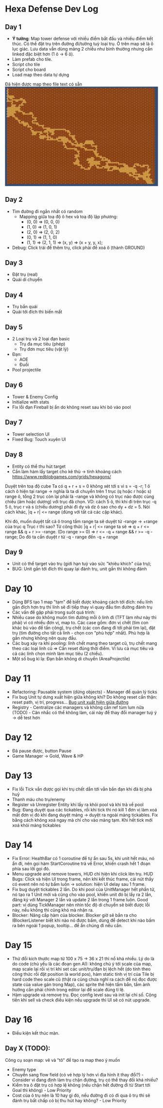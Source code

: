 # Hexa Defense Dev Log

## Day 1

- **Ý tưởng**: Map tower defense với nhiều điểm bắt đầu và nhiều điểm kết thúc. Có thể đặt trụ trên đường đi/tường tuỳ loại trụ. Ô trên map sẽ là ô lục giác. Lưu data vẫn dùng mảng 2 chiều như bình thường nhưng cần linked đặc biệt hơn (1 ô -> 6 ô).
- Làm prefab cho tile.
- Script cho tile
- Script cho board
- Load map theo data tự dựng

Đã hiện được map theo file text có sẵn
![Map Gen tạm](./day1_map_generated.png)

## Day 2 
- Tìm đường đi ngắn nhất có random 
    - Mapping giữa toạ độ ô hex và toạ độ lập phương: 
        - (0, 0) => (0, 0, 0)
        - (1, 0) => (1, 0, 1)
        - (2, 0) => (2, 0, 2)
        - (0, 1) => (1, 1, 0)
        - (1, 1) => (2, 1, 1)
        => (x, y) => (x + y, y, x);
- Debug: Click trái để thêm trụ, click phải để xoá ô (thành GROUND)
## Day 3
- Đặt trụ (real)
- Quái di chuyển
## Day 4
- Trụ bắn quái
- Quái tới đích thì biến mất
## Day 5
- 2 Loại trụ và 2 loại đạn basic
    - Trụ đa mục tiêu (phép)
    - Trụ đơn mục tiêu (vật lý)
- Đạn: 
    - AOE
    - Đuổi
- Pool projectile
## Day 6
- Tower & Enemy Config
- Initialize with stats
- Fix lỗi đạn Fireball bị ẩn do không reset sau khi bỏ vào pool
## Day 7
- Tower selection UI
- Fixed Bug: Touch xuyên UI

## Day 8
- Entity có thể thu hút target
- Cần làm hàm lấy target cho kẻ thù -> tính khoảng cách
https://www.redblobgames.com/grids/hexagons/

Duyệt trên toạ độ cube 
Ta có q + r + s = 0
không xét tới s vì s = -q -r;
1 ô cách ô hiện tại range -> nghĩa là ta di chuyển trên 1 trục (q hoặc r hoặc s) range ô, tổng 2 trục còn lại phải là -range và không có trục nào được cùng chiều (âm hoặc dương) với trục đã chọn.
VD: cách 5 ô, thì khi đi trên trục -q 5 ô, trục r và s (chiều dương) phải đi dy và dz ô sao cho dy + dz = 5. 
Nói cách khác, |q + r| <= range (đúng với tất cả các cặp khác).

Khi đó, muốn duyệt tất cả ô trong tầm range ta sẽ duyệt từ -range -> +range của trục q
Trục r thì sao? 
Từ công thức |q + r| <= range ta sẽ => q + r <= range && q + r >= -range. (Do range >= 0)
=> r <= -q + range && r >= -q - range;
Do đó ta cần duyệt r từ -q - range đến -q + range

## Day 9 
- Unit có thể target vào trụ (giới hạn tuỳ vào sức "khiêu khích" của trụ);
- BUG: Unit gần tới đích thì quay lại đánh trụ, unit gần thì không đánh

# Day 10
- Dùng BFS tạo 1 map "tạm" để biết được khoảng cách tới đích: nếu lính gần đích hơn trụ thì lính sẽ đi tiếp thay vì quay đầu tìm đường đánh trụ
- Các vấn đề gặp phải trong suốt quá trình:
 - Nhiều case do không muốn tìm đường mỗi ô lính đi (TFT làm như này thì phải) vì có nhiều đơn vị, map to. Các case gồm: đơn vị chết (tìm con khác bù vào để tấn công), trụ chết (các con đang đi tới phải tìm lại), đặt trụ (tìm đường cho tất cả lính - chọn con "phù hợp" nhất). Phù hợp là gần nhưng không nên quay đầu.
 - Các bug xảy ra khi pooling: lính chết mang theo target cũ, trụ chết mang theo các loại lính cũ => Cần reset đúng thời điểm. Vì lưu cả mục tiêu và cả các lính chọn mình làm mục tiêu (2 chiều).
 - Một số bug kì lạ: Đạn bắn không di chuyển (AreaProjectile)

# Day 11
- Refactoring: Pausable system (dừng objects) - Manager để quản lý ticks
- Fix bug Unit tự dưng xuất hiện giữa không khí? Do không reset cẩn thận: reset path, vị trí, progress...
[Bug unit xuất hiện giữa đường](./bug_reset_units.mp4)
- Registry - Centralize các managers và không cần ref tùm lum nữa (TODO) - Cân nhắc có thể không làm, cái này để thay đổi manager tuỳ ý -> dễ test hơn

# Day 12
- Đã pause được, button Pause
- Game Manager -> Gold, Wave & HP

# Day 13
- Fix lỗi Tick vẫn được gọi khi trụ chết dẫn tới vẫn bắn đạn khi đã bị phá huỷ
- Thanh máu cho trụ/enemy
- Register và Unregister Entity khi lấy ra khỏi pool và khi trả về pool
- Bug: Đang duyệt qua các tickables, rồi khi tick thì nó kill 1 đơn vị làm xoá mất đơn vị đó khi đang duyệt mảng -> duyệt ra ngoài mảng tickables. Fix bằng cách không xoá ngay mà chỉ cho vào mảng tạm. Khi hết tick mới xoá khỏi mảng tickables

# Day 14
- Fix Error: HealthBar có 1 coroutine để tự ẩn sau 5s, khi unit hết máu, nó ẩn đi, nên gọi hàm StartCoroutine trả về Error, khiến crash hết 1 đoạn phía sau lời gọi đó.
- Menu upgrade and remove towers, HUD chỉ hiện khi click lên trụ. HUD Bugs: Click và hiện UI trong frame, nên khi kết thúc frame, cái nút thấy có event nên nó tự bấm luôn -> solution: hiện UI delay sau 1 frame.
- Fix bug duyệt tickables 2 lần. Do khi pool của UnitManager hết phần tử, nó tạo ra 1 Unit mới và cũng cho vào pool, khiến unit đó bị lấy ra 2 lần, đăng ký với Manager 2 lần và update 2 lần trong 1 frame luôn. Good part: vì dùng TickManager nên nhìn tốc độ di chuyển sẽ biết được lỗi này, nếu không thì cũng khó mà nhận ra.
- Blocker: Nâng cấp hàm của blocker. Blocker giờ sẽ bắn ra cho IBlockerListener biết khi nào nó được bấm, dùng để detect khi nào bấm ra bên ngoài 1 popup, tooltip... để ẩn chúng đi nếu cần.

# Day 15
- Thử đổi kích thước map từ 100 x 75 -> 36 x 21 thì nổ khá nhiều. Lý do là do code (chủ yếu là các đoạn gen AI): không chú ý tới scale của map, map scale lại rồi vị trí khi set các unit/trụ/đạn bị lệch hết (do tính theo công thức rồi đặt position là world pos), hàm static tính vị trí của Tile bị hard code theo scale cũ (thật ra cũng chưa nghĩ ra cách để nó đọc được state của value gán trong Map), các sprite thể hiện tầm bắn, tầm ảnh hưởng cần phải chỉnh trong editor lại để scale đúng tỉ lệ.
- Hàm upgrade và remove trụ. Đọc config level sau và init lại chỉ số. Cộng tiền khi sell và check điều kiện nếu upgrade thì UI sẽ có nút upgrade.

# Day 16
- Điều kiện kết thúc màn.

## Day X (TODO):
Công cụ soạn map: vẽ và "tô" để tạo ra map theo ý muốn
- Enemy type
- Chuyển sang flow field (có vẻ hợp lý hơn vì địa hình ít thay đổi?) - Consider vì đang định làm trụ chặn đường, trụ có thể thay đổi khá nhiều?
- Kiểm tra ô đặt trụ có hợp lệ không (nếu chặn hết đường đi từ Start tới Goal thì không) - Low Priority
- Cost của ô trụ nên là 10 hay gì đó, nếu đường đi có đi qua ô trụ thì sẽ đánh trụ bất chấp có bị thu hút hay không? - Low Priority